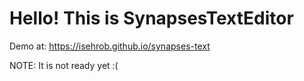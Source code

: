 # Hello! This is SynapsesTextEditor

Demo at: https://isehrob.github.io/synapses-text

NOTE: It is not ready yet :(
